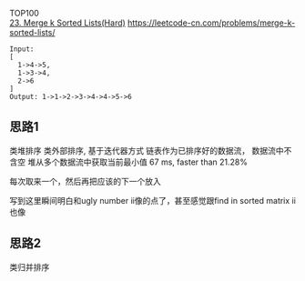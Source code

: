 TOP100  
[23. Merge k Sorted Lists(Hard)](https://leetcode.com/problems/merge-k-sorted-lists/)
https://leetcode-cn.com/problems/merge-k-sorted-lists/

```
Input:
[
  1->4->5,
  1->3->4,
  2->6
]
Output: 1->1->2->3->4->4->5->6
```

## 思路1

类堆排序 类外部排序, 基于迭代器方式 链表作为已排序好的数据流， 数据流中不含空 堆从多个数据流中获取当前最小值 67 ms, faster than 21.28%

每次取来一个，然后再把应该的下一个放入

写到这里瞬间明白和ugly number ii像的点了，甚至感觉跟find in sorted matrix ii也像

## 思路2

类归并排序  